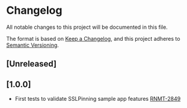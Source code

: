 # Changelog
All notable changes to this project will be documented in this file.

The format is based on [Keep a Changelog](https://keepachangelog.com/en/1.0.0/),
and this project adheres to [Semantic Versioning](https://semver.org/spec/v2.0.0.html).

## [Unreleased]

## [1.0.0]

- First tests to validate SSLPinning sample app features [RNMT-2849](https://outsystemsrd.atlassian.net/browse/RNMT-2849)

